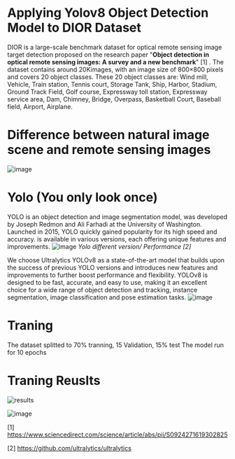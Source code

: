# Applying Yolov8 Object Detection Model to DIOR Dataset
DIOR is a large-scale benchmark dataset for optical remote sensing image target detection proposed on the research paper "**Object detection in optical remote sensing images: A survey and a new benchmark**" [1] . The dataset contains around 20Kimages, with an image size of 800×800 pixels and covers 20 object classes.
These 20 object classes are: Wind mill, Vehicle, Train station, Tennis court, Storage Tank, Ship, Harbor, Stadium, Ground Track Field, Golf course, Expressway toll station, Expressway service area, Dam, Chimney, Bridge, Overpass, Basketball Court, Baseball field, Airport, Airplane.

# Difference between natural image scene and remote sensing images 

![image](https://github.com/oraibalmegdadi/Yolov8_DIOR/assets/4184460/c1ceb556-f7fe-471a-9e48-257ef4e5ca09)




# Yolo (You only look once)

YOLO is an object detection and image segmentation model, was developed by Joseph Redmon and Ali Farhadi at the University of Washington. Launched in 2015, YOLO quickly gained popularity for its high speed and accuracy. is available in various versions, each offering unique features and improvements. 
![image](https://github.com/oraibalmegdadi/Yolov8_DIOR/assets/4184460/dbbb69b0-76f4-4217-bbcc-1c4855be1ac3)
*Yolo different version/ Performance [2]*

We choose Ultralytics YOLOv8 as a state-of-the-art model that builds upon the success of previous YOLO versions and introduces new features and improvements to further boost performance and flexibility. YOLOv8 is designed to be fast, accurate, and easy to use, making it an excellent choice for a wide range of object detection and tracking, instance segmentation, image classification and pose estimation tasks.
 ![image](https://github.com/oraibalmegdadi/Yolov8_DIOR/assets/4184460/9ba5b4ba-bd44-49e2-9753-91d8d887893e)



# Traning 
The dataset splitted to 70% tranning, 15 Validation, 15% test
The model run for 10 epochs 

# Traning Reuslts
![results](https://github.com/oraibalmegdadi/Yolov8_DIOR/assets/4184460/2d24d0f9-c626-4438-b04a-452b79e8fbb4)

![image](https://github.com/oraibalmegdadi/Yolov8_DIOR/assets/4184460/325ccd94-5948-457c-9853-b4245c3256c2)




[1] https://www.sciencedirect.com/science/article/abs/pii/S0924271619302825

[2] https://github.com/ultralytics/ultralytics
